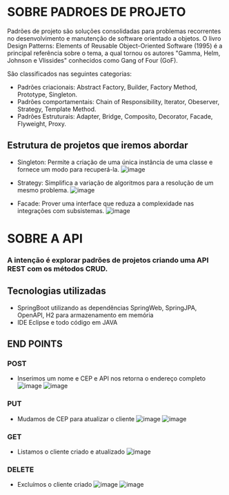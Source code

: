 # SOBRE PADROES DE PROJETO

Padrões de projeto são soluções consolidadas para problemas recorrentes no desenvolvimento e manutenção de software orientado a objetos.
O livro Design Patterns: Elements of Reusable Object-Oriented Software (1995) é a principal referência sobre o tema, a qual tornou os autores "Gamma, Helm, Johnson e Vlissides" conhecidos como Gang of Four (GoF).

São classificados nas seguintes categorias:<br>
* Padrões criacionais: Abstract Factory, Builder, Factory Method, Prototype, Singleton.<br>
* Padrões comportamentais: Chain of Responsibility, Iterator, Obeserver, Strategy, Template Method.<br>
* Padrões Estruturais: Adapter, Bridge, Composito, Decorator, Facade, Flyweight, Proxy.<br>

## Estrutura de projetos que iremos abordar

* Singleton: Permite a criação de uma única instância de uma classe e fornece um modo para recuperá-la.
![image](https://user-images.githubusercontent.com/73142478/192041323-d9955838-c86f-4b9b-8651-8bac93a0f7da.png)

* Strategy: Simplifica a variação de algoritmos para a resolução de um mesmo problema.
![image](https://user-images.githubusercontent.com/73142478/192041049-2ac2f78e-4477-41f9-bb94-8a5921e5bbe9.png)

* Facade: Prover uma interface que reduza a complexidade nas integrações com subsistemas.
![image](https://user-images.githubusercontent.com/73142478/192041702-6244e296-e8c1-4274-b38c-a52142f2ed7f.png)

# SOBRE A API 

### A intenção é explorar padrões de projetos criando uma API REST com os métodos CRUD.

## Tecnologias utilizadas 
* SpringBoot utilizando as dependências SpringWeb, SpringJPA, OpenAPI, H2 para armazenamento em memória
* IDE Eclipse e todo código em JAVA 

## END POINTS

### POST
* Inserimos um nome e CEP e API nos retorna o endereço completo 
![image](https://user-images.githubusercontent.com/73142478/192067268-c420a593-b7a4-4471-a93e-6655578b8c89.png)
![image](https://user-images.githubusercontent.com/73142478/192067544-d6323daf-c9d5-4b0c-aff6-8bcd171712d3.png)

### PUT
* Mudamos de CEP para atualizar o cliente
![image](https://user-images.githubusercontent.com/73142478/192069779-cb155b81-28b1-4962-9393-b25c16601c04.png)
![image](https://user-images.githubusercontent.com/73142478/192069804-08cfad2d-b1bd-4a5e-ae35-ea2a69b9b4fa.png)

### GET
* Listamos o cliente criado e atualizado
![image](https://user-images.githubusercontent.com/73142478/192069923-257227cb-91eb-410b-bac2-646e4a2132c5.png)

### DELETE
* Excluímos o cliente criado
![image](https://user-images.githubusercontent.com/73142478/192070063-b18baf68-df80-4410-8990-57a89f0faa2d.png)
![image](https://user-images.githubusercontent.com/73142478/192070144-fb0bc886-48ac-4e44-a7b2-b4be6b3999b6.png)


